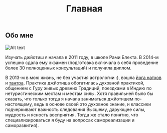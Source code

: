 ﻿---
title: 'Главная'

extra:
  services:
    - link: '/services/purpose'
      text: 'Исследуйте себя, ресурсы вашей личности, узнайте, в чем заключается Предназначение – найдите свой собственный путь и источник счастья.'
    - link: '/services/compatibility'
      text: 'Изучите вашу совместимость с конкретными людьми: родными, друзьями, любимыми, коллегами, подчиненными, соседями и кем угодно еще.'
    - link: '/services/horoscope'
      text: 'Выясните, что говорит гороскоп обо всех слагаемых вашей жизни: отношениях, детях, семье, карьере, финансах, здоровье, духовном развитии, творчестве и т.д.'

  services2:
    - link: '/services/muhurta'
      text: 'Подберите оптимальную мухурту – наиболее удачное время – для различных событий и начинаний (свадьбы, поездки, лечения, покупки недвижимости и пр.).'
    - link: '/services/forecast'
      text: 'Получите астропрогноз на будущее: какие темы будут ключевыми в тот или иной период? будет ли он благоприятным? к чему готовиться и чего ждать?'
    - link: '/services/harmony'
      text: 'Возьмите на вооружение эффективные способы гармонизации и компенсации влияния планет – т.н. упайи (астрологические мантры, панчангу и пр.).'

  uniq:
    - name: 'Наваграха-пуджа'
      link: '/services/puja'
      image: '/images/puja.jpg'
    - name: 'Индивидуальный гороскоп'
      link: '/services/horoscope'
      image: '/images/horoscope.jpg'

  pricing:
    main:
      - name: 'Стандартная консультация'
        price: 7000
        link: '/services/basic-consult'
      - name: 'Комплексная консультация'
        price: 12000
        link: '/services/complex-consult'
    other:
      - name: 'Мухурта'
        price: 5000
        link: '/services/muhurta'
      - name: 'Наваграха-пуджа'
        price: 5000
        link: '/services/puja'
      - name: 'Совместимость'
        price: 8000
        link: '/services/compatibility'
---

## Обо мне
![Alt text](/images/about-200x300_orig.jpg "a title")

Изучать джйотиш я начала в 2011 году, в школе Рами Блекта. В 2014-м успешно сдала ему экзамен (подготовка включала в себя проведение более 30 полноценных консультаций) и получила диплом.

В 2013-м в мою жизнь, не без участия астрологии :), вошла [йога натхов](http://nathi.ru/) и [тантра](http://kama-kala.ru/). Практика джйотиша обогатилась духовной практикой, общением с Гуру живых древних Традиций, поездками в Индию по нетуристическим местам и местам силы. Хотя правильней было бы сказать, что только тогда я начала заниматься джйотишем по-настоящему, ведь в основе своей это духовное знание, и классики подчеркивают важность следования Высшему, дарующее силы, мудрость и ясность восприятия. Тогда же стало понятно, что специализироваться я буду на вопросах самореализации и саморазвития).

<p>
    <div style="text-align: right;">
        <a href="/about">
            <i class="fa fas fa-angle-double-right"></i>
            <i class="fa fas fa-angle-double-right"></i>
            <i class="fa fas fa-angle-double-right"></i>
        </a>
    </div>
</p>

